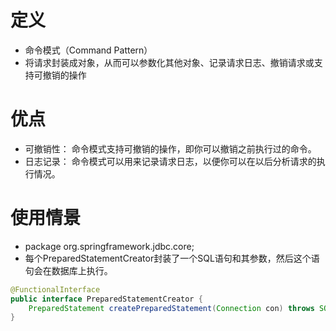 # 定义
+ 命令模式（Command Pattern）
+ 将请求封装成对象，从而可以参数化其他对象、记录请求日志、撤销请求或支持可撤销的操作

# 优点
+ 可撤销性： 命令模式支持可撤销的操作，即你可以撤销之前执行过的命令。
+ 日志记录： 命令模式可以用来记录请求日志，以便你可以在以后分析请求的执行情况。

# 使用情景
+ package org.springframework.jdbc.core;
+ 每个PreparedStatementCreator封装了一个SQL语句和其参数，然后这个语句会在数据库上执行。
```java
@FunctionalInterface
public interface PreparedStatementCreator {
    PreparedStatement createPreparedStatement(Connection con) throws SQLException;
}
```